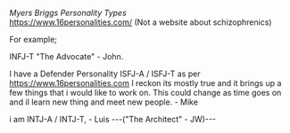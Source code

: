 *Myers Briggs Personality Types*  
https://www.16personalities.com/ (Not a website about schizophrenics)

For example;

INFJ-T "The Advocate" - John.

I have a Defender Personality ISFJ-A / ISFJ-T as per https://www.16personalities.com
I reckon its mostly true and it brings up a few things that i would like to work on.
This could change as time goes on and iI learn new thing and meet new people. - Mike

i am INTJ-A / INTJ-T, - Luis  ---("The Architect" - JW)---








